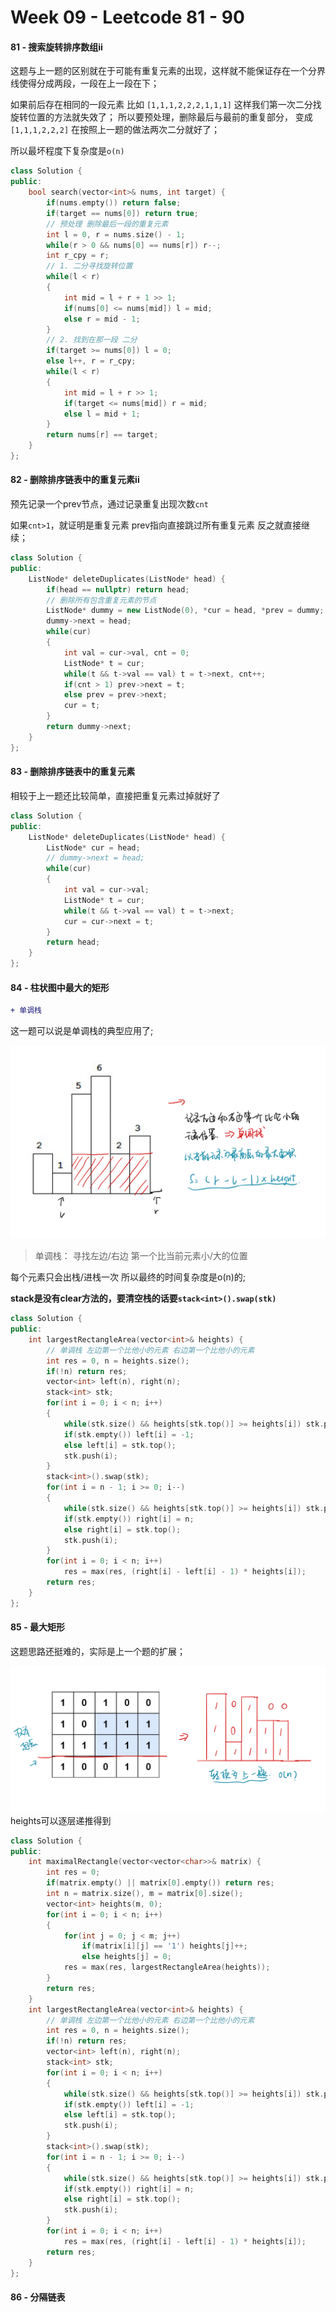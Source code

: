 <!--
 * @Description: 
 * @Versions: 
 * @Author: Vernon Cui
 * @Github: https://github.com/vernon97
 * @Date: 2020-12-04 22:13:27
 * @LastEditors: Vernon Cui
 * @LastEditTime: 2020-12-07 22:28:53
 * @FilePath: /.leetcode/Users/vernon/Leetcode-notes/week09.md
-->
# Week 09 - Leetcode 81 - 90

#### 81 - 搜索旋转排序数组ii

这题与上一题的区别就在于可能有重复元素的出现，这样就不能保证存在一个分界线使得分成两段，一段在上一段在下；

如果前后存在相同的一段元素 比如 `[1,1,1,2,2,2,1,1,1]` 这样我们第一次二分找旋转位置的方法就失效了；
所以要预处理，删除最后与最前的重复部分， 变成`[1,1,1,2,2,2]` 在按照上一题的做法两次二分就好了；

所以最坏程度下复杂度是`o(n)`

```cpp
class Solution {
public:
    bool search(vector<int>& nums, int target) {
        if(nums.empty()) return false;
        if(target == nums[0]) return true;
        // 预处理 删除最后一段的重复元素
        int l = 0, r = nums.size() - 1;
        while(r > 0 && nums[0] == nums[r]) r--;
        int r_cpy = r;
        // 1. 二分寻找旋转位置
        while(l < r)
        {
            int mid = l + r + 1 >> 1;
            if(nums[0] <= nums[mid]) l = mid;
            else r = mid - 1;
        }
        // 2. 找到在那一段 二分
        if(target >= nums[0]) l = 0;
        else l++, r = r_cpy;
        while(l < r)
        {
            int mid = l + r >> 1;
            if(target <= nums[mid]) r = mid;
            else l = mid + 1;
        }
        return nums[r] == target;
    }
};
```

#### 82 - 删除排序链表中的重复元素ii

预先记录一个prev节点，通过记录重复出现次数`cnt`

如果`cnt>1`，就证明是重复元素 prev指向直接跳过所有重复元素
反之就直接继续；

```cpp
class Solution {
public:
    ListNode* deleteDuplicates(ListNode* head) {
        if(head == nullptr) return head;
        // 删除所有包含重复元素的节点
        ListNode* dummy = new ListNode(0), *cur = head, *prev = dummy;
        dummy->next = head;
        while(cur)
        {
            int val = cur->val, cnt = 0;
            ListNode* t = cur;
            while(t && t->val == val) t = t->next, cnt++;
            if(cnt > 1) prev->next = t;
            else prev = prev->next;
            cur = t;
        }
        return dummy->next;
    }
};
```

#### 83 - 删除排序链表中的重复元素

相较于上一题还比较简单，直接把重复元素过掉就好了

```cpp
class Solution {
public:
    ListNode* deleteDuplicates(ListNode* head) {
        ListNode* cur = head;
        // dummy->next = head;
        while(cur)
        {
            int val = cur->val;
            ListNode* t = cur;
            while(t && t->val == val) t = t->next;
            cur = cur->next = t;
        }
        return head;
    }
};
```

#### 84 - 柱状图中最大的矩形

```diff
+ 单调栈
```

这一题可以说是单调栈的典型应用了;

![avatar](/figs/16.jpeg)

>单调栈： 寻找左边/右边 第一个比当前元素小/大的位置

每个元素只会出栈/进栈一次 所以最终的时间复杂度是o(n)的;

**stack是没有clear方法的，要清空栈的话要`stack<int>().swap(stk)`**

```cpp
class Solution {
public:
    int largestRectangleArea(vector<int>& heights) {
        // 单调栈 左边第一个比他小的元素 右边第一个比他小的元素
        int res = 0, n = heights.size();
        if(!n) return res;
        vector<int> left(n), right(n);
        stack<int> stk;
        for(int i = 0; i < n; i++)
        {
            while(stk.size() && heights[stk.top()] >= heights[i]) stk.pop();
            if(stk.empty()) left[i] = -1;
            else left[i] = stk.top();
            stk.push(i);
        }
        stack<int>().swap(stk);
        for(int i = n - 1; i >= 0; i--)
        {
            while(stk.size() && heights[stk.top()] >= heights[i]) stk.pop();
            if(stk.empty()) right[i] = n;
            else right[i] = stk.top();
            stk.push(i);
        }
        for(int i = 0; i < n; i++)
            res = max(res, (right[i] - left[i] - 1) * heights[i]);      
        return res; 
    }
};
```

#### 85 - 最大矩形

这题思路还挺难的，实际是上一个题的扩展；

![avatar](figs/17.jpeg)
heights可以逐层递推得到

```cpp
class Solution {
public:
    int maximalRectangle(vector<vector<char>>& matrix) {
        int res = 0;
        if(matrix.empty() || matrix[0].empty()) return res;
        int n = matrix.size(), m = matrix[0].size();
        vector<int> heights(m, 0);
        for(int i = 0; i < n; i++)
        {
            for(int j = 0; j < m; j++)
                if(matrix[i][j] == '1') heights[j]++;
                else heights[j] = 0;
            res = max(res, largestRectangleArea(heights));
        }
        return res;
    }
    int largestRectangleArea(vector<int>& heights) {
        // 单调栈 左边第一个比他小的元素 右边第一个比他小的元素
        int res = 0, n = heights.size();
        if(!n) return res;
        vector<int> left(n), right(n);
        stack<int> stk;
        for(int i = 0; i < n; i++)
        {
            while(stk.size() && heights[stk.top()] >= heights[i]) stk.pop();
            if(stk.empty()) left[i] = -1;
            else left[i] = stk.top();
            stk.push(i);
        }
        stack<int>().swap(stk);
        for(int i = n - 1; i >= 0; i--)
        {
            while(stk.size() && heights[stk.top()] >= heights[i]) stk.pop();
            if(stk.empty()) right[i] = n;
            else right[i] = stk.top();
            stk.push(i);
        }
        for(int i = 0; i < n; i++)
            res = max(res, (right[i] - left[i] - 1) * heights[i]);      
        return res; 
    }
};
```

#### 86 - 分隔链表


